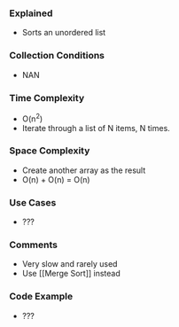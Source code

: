 ### Explained
- Sorts an unordered list

### Collection Conditions
- NAN

### Time Complexity
- O(n$^2$)
- Iterate through a list of N items, N times.

### Space Complexity
- Create another array as the result 
- O(n) + O(n) = O(n)

### Use Cases
- ???

### Comments
- Very slow and rarely used
- Use [[Merge Sort]] instead

### Code Example
- ??? 